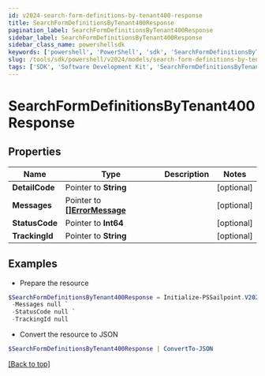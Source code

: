 ```yaml
---
id: v2024-search-form-definitions-by-tenant400-response
title: SearchFormDefinitionsByTenant400Response
pagination_label: SearchFormDefinitionsByTenant400Response
sidebar_label: SearchFormDefinitionsByTenant400Response
sidebar_class_name: powershellsdk
keywords: ['powershell', 'PowerShell', 'sdk', 'SearchFormDefinitionsByTenant400Response'] 
slug: /tools/sdk/powershell/v2024/models/search-form-definitions-by-tenant400-response
tags: ['SDK', 'Software Development Kit', 'SearchFormDefinitionsByTenant400Response']
---
```



# SearchFormDefinitionsByTenant400Response

## Properties

Name | Type | Description | Notes
------------ | ------------- | ------------- | -------------
**DetailCode** |  Pointer to **String** |  | [optional] 
**Messages** |  Pointer to [**[]ErrorMessage**](error-message) |  | [optional] 
**StatusCode** |  Pointer to **Int64** |  | [optional] 
**TrackingId** |  Pointer to **String** |  | [optional] 

## Examples

- Prepare the resource
```powershell
$SearchFormDefinitionsByTenant400Response = Initialize-PSSailpoint.V2024SearchFormDefinitionsByTenant400Response  -DetailCode null `
 -Messages null `
 -StatusCode null `
 -TrackingId null
```

- Convert the resource to JSON
```powershell
$SearchFormDefinitionsByTenant400Response | ConvertTo-JSON
```


[[Back to top]](#) 

